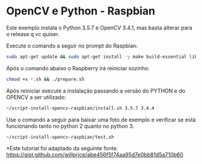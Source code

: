 # OpenCV e Python - Raspbian #

Este exemplo instala o Python 3.5.7 e OpenCV 3.4.1, mas basta alterar para o release q vc quiser.

Execute o comando a seguir no prompt do Raspbian:
```bash
sudo apt-get update && sudo apt-get install -y make build-essential libssl-dev zlib1g-dev libbz2-dev libreadline-dev libsqlite3-dev git wget curl llvm libncurses5-dev libncursesw5-dev openssl bzip2 && git clone https://github.com/alexandremendoncaalvaro/script-install-opencv-raspbian.git ~/script-install-opencv-raspbian && cd ~/script-install-opencv-raspbian
```

Após o comando abaixo o Raspberry irá reiniciar sozinho:
```bash
chmod +x *.sh && ./prepare.sh
```

Após reiniciar execute a instalação passando a versão do PYTHON e do OPENCV a ser utilizado:
```bash
~/script-install-opencv-raspbian/install.sh 3.5.7 3.4.4
```

Use o comando a seguir para baixar uma foto de exemplo e verificar se está funcionando tanto no python 2 quanto no python 3.
```bash
~/script-install-opencv-raspbian/test.sh
```

*Este tutorial foi adaptado da seguinte fonte:
https://gist.github.com/willprice/abe456f5f74aa95d7e0bb81d5a710b60
